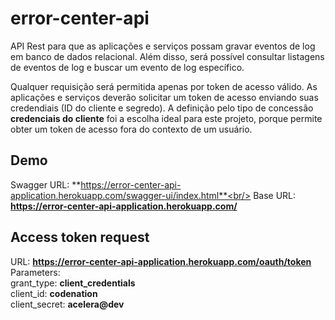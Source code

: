 # error-center-api
API Rest para que as aplicações e serviços possam gravar eventos de log em banco de dados relacional. Além disso, será possível consultar listagens de eventos de log e buscar um evento de log específico.

Qualquer requisição será permitida apenas por token de acesso válido. As aplicações e serviços deverão solicitar um token de acesso enviando suas credendiais (ID do cliente e segredo). A definição pelo tipo de concessão **credenciais do cliente** foi a escolha ideal para este projeto, porque permite obter um token de acesso fora do contexto de um usuário.

## Demo

Swagger URL: **https://error-center-api-application.herokuapp.com/swagger-ui/index.html**<br/>
Base URL: **https://error-center-api-application.herokuapp.com/**

## Access token request
URL: **https://error-center-api-application.herokuapp.com/oauth/token**
<br/>
Parameters:<br/>
grant_type: **client_credentials**<br/>
client_id: **codenation**<br/>
client_secret: **acelera@dev**<br/>
